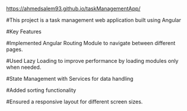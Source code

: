 
https://ahmedsalem93.github.io/taskManagementApp/

#This project is a task management web application built using Angular

#Key Features

#Implemented Angular Routing Module to navigate between different pages.

#Used Lazy Loading to improve performance by loading modules only when needed.

#State Management with Services for data handling

#Added sorting functionality

#Ensured a responsive layout for different screen sizes.
